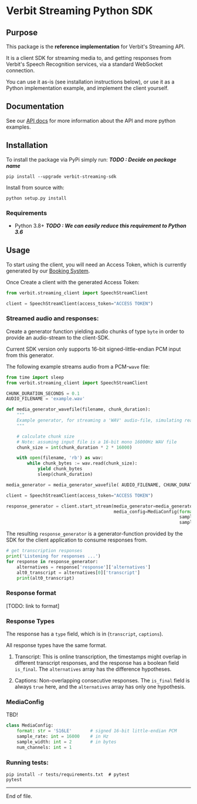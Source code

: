 # Verbit Streaming Python SDK

## Purpose

This package is the __reference implementation__ for Verbit's Streaming API.

It is a client SDK for streaming media to, and getting responses from Verbit's
Speech Recognition services, via a standard WebSocket connection.

You can use it as-is (see installation instructions below), or use it as
a Python implementation example, and implement the client yourself.


## Documentation

See our [API docs](https://www.XXXX.ai/docs) for more information about the API and
more python examples.

## Installation

To install the package via PyPi simply run:  ***TODO : Decide on package name***

    pip install --upgrade verbit-streaming-sdk

Install from source with:

    python setup.py install

### Requirements

- Python 3.8+  ***TODO : We can easily reduce this requirement to Python 3.6***

## Usage

To start using the client, you will need an Access Token, which is currently
generated by our [Booking System](https://www.link-to-booking.co).

Once Create a client with the
generated Access Token:

```example_create_client.py
from verbit.streaming_client import SpeechStreamClient

client = SpeechStreamClient(access_token="ACCESS TOKEN")
```

### Streamed audio and responses:

Create a generator function yielding audio chunks of type `byte` in order to provide an audio-stream to the client-SDK.

Current SDK version only supports 16-bit signed-little-endian PCM input from this generator.

The following example streams audio from a PCM-`wave` file:

```example_stream_wav.py
from time import sleep
from verbit.streaming_client import SpeechStreamClient

CHUNK_DURATION_SECONDS = 0.1
AUDIO_FILENAME = 'example.wav'

def media_generator_wavefile(filename, chunk_duration):
    """
    Example generator, for streaming a 'WAV' audio-file, simulating realtime playback-rate using sleep()
    """

    # calculate chunk size
    # Note: assuming input file is a 16-bit mono 16000Hz WAV file
    chunk_size = int(chunk_duration * 2 * 16000)

    with open(filename, 'rb') as wav:
        while chunk_bytes := wav.read(chunk_size):
            yield chunk_bytes
            sleep(chunk_duration)

media_generator = media_generator_wavefile( AUDIO_FILENAME, CHUNK_DURATION_SECONDS)

client = SpeechStreamClient(access_token="ACCESS TOKEN")

response_generator = client.start_stream(media_generator=media_generator,
                                         media_config=MediaConfig(format='S16LE',     # signed 16-bit little-endian PCM
                                                                  sample_rate=16000,  # in Hz
                                                                  sample_width=2))    # in bytes
```

The resulting `response_generator` is a generator-function provided by the SDK for the client application to consume responses from.

```example_stream_wav.py
# get transcription responses
print('Listening for responses ...')
for response in response_generator:
    alternatives = response['response']['alternatives']
    alt0_transcript = alternatives[0]['transcript']
    print(alt0_transcript)
```

### Response format

[TODO: link to format]

### Response Types

The response has a `type` field, which is in (`transcript`, `captions`).

All response types have the same format.

1. Transcript: This is online transcription, the timestamps might overlap in different transcript responses, and the response has a boolean field `is_final`. The `alternatives` array has the difference hypotheses.

1. Captions: Non-overlapping consecutive responses. The `is_final` field is always `true` here, and the `alternatives` array has only one hypothesis.

### MediaConfig

TBD!

```python
class MediaConfig:
    format: str = 'S16LE'       # signed 16-bit little-endian PCM
    sample_rate: int = 16000    # in Hz
    sample_width: int = 2       # in bytes
    num_channels: int = 1
```
### Running tests:
```
pip install -r tests/requirements.txt  # pytest
pytest
```

----
End of file.
